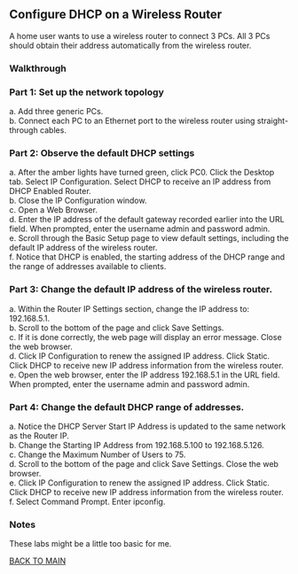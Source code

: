 ## Configure DHCP on a Wireless Router

A home user wants to use a wireless router to connect 3 PCs. All 3 PCs should obtain their address automatically from the wireless router.

### Walkthrough

### Part 1: Set up the network topology

a. Add three generic PCs.  
b. Connect each PC to an Ethernet port to the wireless router using straight-through cables.  

### Part 2: Observe the default DHCP settings

a. After the amber lights have turned green, click PC0. Click the Desktop tab. Select IP Configuration. Select DHCP to receive an IP address from DHCP Enabled Router.  
b. Close the IP Configuration window.  
c. Open a Web Browser.  
d. Enter the IP address of the default gateway recorded earlier into the URL field. When prompted, enter the username admin and password admin.  
e. Scroll through the Basic Setup page to view default settings, including the default IP address of the wireless router.  
f. Notice that DHCP is enabled, the starting address of the DHCP range and the range of addresses available to clients.  

### Part 3: Change the default IP address of the wireless router.

a. Within the Router IP Settings section, change the IP address to: 192.168.5.1.  
b. Scroll to the bottom of the page and click Save Settings.  
c. If it is done correctly, the web page will display an error message. Close the web browser.  
d. Click IP Configuration to renew the assigned IP address. Click Static. Click DHCP to receive new IP address information from the wireless router.  
e. Open the web browser, enter the IP address 192.168.5.1 in the URL field. When prompted, enter the username admin and password admin.  

### Part 4: Change the default DHCP range of addresses.

a. Notice the DHCP Server Start IP Address is updated to the same network as the Router IP.  
b. Change the Starting IP Address from 192.168.5.100 to 192.168.5.126.  
c. Change the Maximum Number of Users to 75.  
d. Scroll to the bottom of the page and click Save Settings. Close the web browser.  
e. Click IP Configuration to renew the assigned IP address. Click Static. Click DHCP to receive new IP address information from the wireless router.
f. Select Command Prompt. Enter ipconfig.  

### Notes

These labs might be a little too basic for me. 

[BACK TO MAIN](https://github.com/lfost42/networking)